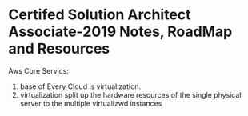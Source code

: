 # Certifed Solution Architect Associate-2019 Notes, RoadMap and Resources
Aws Core Servics: 
1) base of Every Cloud is virtualization.
2) virtualization split up the hardware resources of the single physical server to the multiple virtualizwd instances
